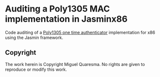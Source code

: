 # Auditing a Poly1305 MAC implementation in Jasminx86
Code auditing of a [Poly1305 one time authenticator](http://loup-vaillant.fr/tutorials/poly1305-design) implementation for x86 
using the Jasmin framework.

## Copyright
The work herein is Copyright Miguel Quaresma. No rights are given to reproduce or modify this work.
